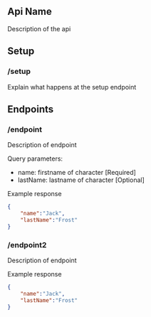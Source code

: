 ## Api Name
Description of the api

## Setup
### /setup
Explain what happens at the setup endpoint

## Endpoints
### /endpoint
Description of endpoint

Query parameters:
 - name: firstname of character [Required]
 - lastName: lastname of character [Optional]

Example response
```json
{
    "name":"Jack",
    "lastName":"Frost"
}
```

### /endpoint2
Description of endpoint

Example response
```json
{
    "name":"Jack",
    "lastName":"Frost"
}
```